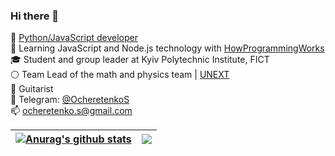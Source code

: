 ### Hi there 👋
 
🔭 [Python/JavaScript developer](https://github.com/HowProgrammingWorks/Index)  
🌱 Learning JavaScript and Node.js technology with [HowProgrammingWorks](https://www.github.com/HowProgrammingWorks)  
🎓 Student and group leader at Kyiv Polytechnic Institute, FICT   
⚪ Team Lead of the math and physics team | [UNEXT](https://unext.in.ua)   
🎸 Guitarist  
💬 Telegram: [@OcheretenkoS](https://telegram.me/OcheretenkoS)    
📫 [ocheretenko.s@gmail.com](mailto:timur.shemsedinov@gmail.com)    
<!-- 📺 Resume -->

| <a href="https://github.com/anuraghazra/github-readme-stats"><img align="center" src="https://github-readme-stats.vercel.app/api?username=SergeyOcheretenko&hide=issues,contribs&count_private=true&show_icons=true&theme=buefy&hide_border=true" alt="Anurag's github stats" /></a> | <a href="https://github.com/anuraghazra/github-readme-stats"><img align="center" src="https://github-readme-stats.vercel.app/api/top-langs/?username=SergeyOcheretenko&layout=compact&hide_border=true&theme=buefy" /></a> |
| ------------- | ------------- |

<!--
**SergeyOcheretenko/SergeyOcheretenko** is a ✨ _special_ ✨ repository because its `README.md` (this file) appears on your GitHub profile.

Here are some ideas to get you started:

- 🔭 I’m currently working on ...
- 🌱 I’m currently learning ...
- 👯 I’m looking to collaborate on ...
- 🤔 I’m looking for help with ...
- 💬 Ask me about ...
- 📫 How to reach me: ...
- 😄 Pronouns: ...
- ⚡ Fun fact: ...
-->
